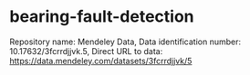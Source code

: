 # bearing-fault-detection
Repository name: Mendeley Data, Data identification number: 10.17632/3fcrrdjjvk.5, Direct URL to data: https://data.mendeley.com/datasets/3fcrrdjjvk/5
